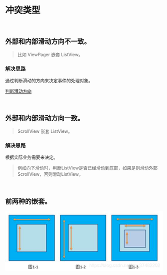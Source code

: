 # 冲突类型

<br>

## 外部和内部滑动方向不一致。

> 比如 ViewPager 嵌套 ListView。

### 解决思路
通过判断滑动的方向来决定事件的处理对象。

[判断滑动方向](doc/判断滑动方向.md)

<br>

## 外部和内部滑动方向一致。
> ScrollView 嵌套 ListView。

### 解决思路
根据实际业务需要来决定。

> 例如向下滑动时，判断ListView是否已经滑动到底部，如果是则滑动外部ScrollView，否则滑动ListView。

<br>

## 前两种的嵌套。

![](img/fc55a684.png)
